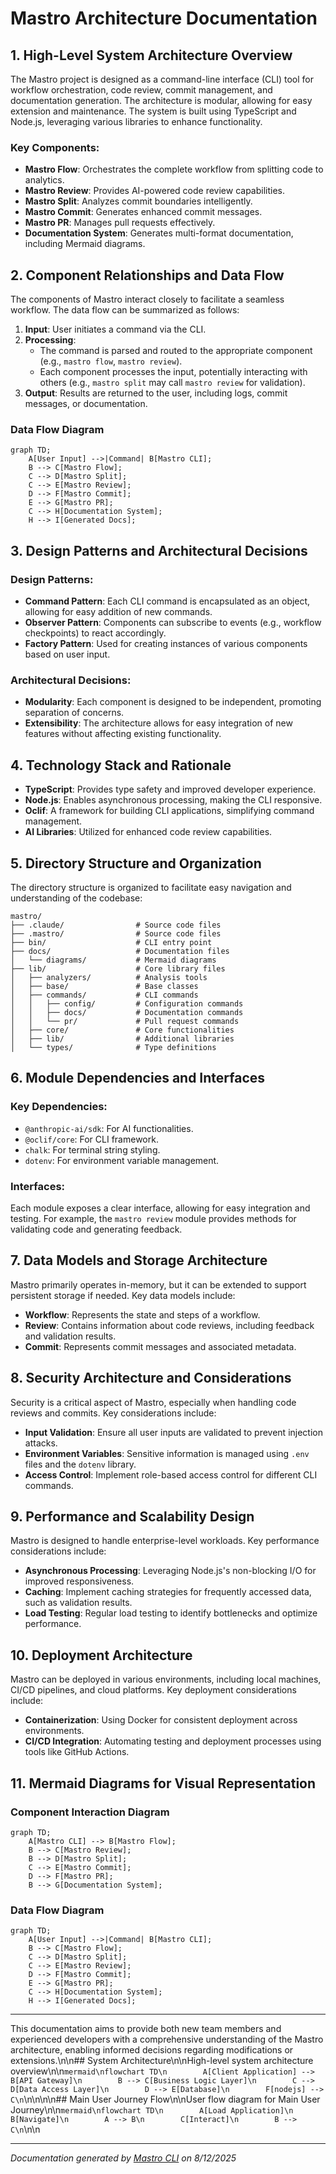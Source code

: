 <!---
This file was automatically generated by Mastro CLI
Generated on: 2025-08-12T04:20:29.926Z
Document type: architecture
Title: Architecture Documentation
References: .claude/settings.local.json, .mastro/analytics.json, lib/commands/config.d.ts, lib/commands/config.d.ts.map, lib/commands/config.js, lib/commands/config.js.map, lib/commands/config/init.d.ts, lib/commands/config/init.d.ts.map, lib/commands/config/init.js, lib/commands/config/init.js.map, lib/commands/config/interactive.d.ts, lib/commands/config/interactive.d.ts.map, lib/commands/config/interactive.js, lib/commands/config/interactive.js.map, lib/lib/config.d.ts, lib/lib/config.d.ts.map, lib/lib/config.js, lib/lib/config.js.map, mastro-vscode/.eslintrc.json, mastro-vscode/package-lock.json, mastro-vscode/package.json, mastro-vscode/tsconfig.json, src/commands/config.ts, src/commands/config/init.ts, src/commands/config/interactive.ts, src/lib/config.ts, bin/run.js, lib/index.d.ts, lib/index.d.ts.map, lib/index.js, lib/index.js.map, lib/analyzers/change-detector.d.ts, lib/analyzers/change-detector.d.ts.map, lib/analyzers/change-detector.js, lib/analyzers/change-detector.js.map, lib/analyzers/impact-analyzer.d.ts

To prevent this file from being overwritten, add custom content
between the CUSTOM_START and CUSTOM_END markers below.
--->

# Mastro Architecture Documentation

## 1. High-Level System Architecture Overview

The Mastro project is designed as a command-line interface (CLI) tool for workflow orchestration, code review, commit management, and documentation generation. The architecture is modular, allowing for easy extension and maintenance. The system is built using TypeScript and Node.js, leveraging various libraries to enhance functionality.

### Key Components:
- **Mastro Flow**: Orchestrates the complete workflow from splitting code to analytics.
- **Mastro Review**: Provides AI-powered code review capabilities.
- **Mastro Split**: Analyzes commit boundaries intelligently.
- **Mastro Commit**: Generates enhanced commit messages.
- **Mastro PR**: Manages pull requests effectively.
- **Documentation System**: Generates multi-format documentation, including Mermaid diagrams.

## 2. Component Relationships and Data Flow

The components of Mastro interact closely to facilitate a seamless workflow. The data flow can be summarized as follows:

1. **Input**: User initiates a command via the CLI.
2. **Processing**:
   - The command is parsed and routed to the appropriate component (e.g., `mastro flow`, `mastro review`).
   - Each component processes the input, potentially interacting with others (e.g., `mastro split` may call `mastro review` for validation).
3. **Output**: Results are returned to the user, including logs, commit messages, or documentation.

### Data Flow Diagram
```mermaid
graph TD;
    A[User Input] -->|Command| B[Mastro CLI];
    B --> C[Mastro Flow];
    C --> D[Mastro Split];
    C --> E[Mastro Review];
    D --> F[Mastro Commit];
    E --> G[Mastro PR];
    C --> H[Documentation System];
    H --> I[Generated Docs];
```

## 3. Design Patterns and Architectural Decisions

### Design Patterns:
- **Command Pattern**: Each CLI command is encapsulated as an object, allowing for easy addition of new commands.
- **Observer Pattern**: Components can subscribe to events (e.g., workflow checkpoints) to react accordingly.
- **Factory Pattern**: Used for creating instances of various components based on user input.

### Architectural Decisions:
- **Modularity**: Each component is designed to be independent, promoting separation of concerns.
- **Extensibility**: The architecture allows for easy integration of new features without affecting existing functionality.

## 4. Technology Stack and Rationale

- **TypeScript**: Provides type safety and improved developer experience.
- **Node.js**: Enables asynchronous processing, making the CLI responsive.
- **Oclif**: A framework for building CLI applications, simplifying command management.
- **AI Libraries**: Utilized for enhanced code review capabilities.

## 5. Directory Structure and Organization

The directory structure is organized to facilitate easy navigation and understanding of the codebase:

```
mastro/
├── .claude/                # Source code files
├── .mastro/                # Source code files
├── bin/                    # CLI entry point
├── docs/                   # Documentation files
│   └── diagrams/           # Mermaid diagrams
├── lib/                    # Core library files
│   ├── analyzers/          # Analysis tools
│   ├── base/               # Base classes
│   ├── commands/           # CLI commands
│   │   ├── config/         # Configuration commands
│   │   ├── docs/           # Documentation commands
│   │   └── pr/             # Pull request commands
│   ├── core/               # Core functionalities
│   ├── lib/                # Additional libraries
│   └── types/              # Type definitions
```

## 6. Module Dependencies and Interfaces

### Key Dependencies:
- `@anthropic-ai/sdk`: For AI functionalities.
- `@oclif/core`: For CLI framework.
- `chalk`: For terminal string styling.
- `dotenv`: For environment variable management.

### Interfaces:
Each module exposes a clear interface, allowing for easy integration and testing. For example, the `mastro review` module provides methods for validating code and generating feedback.

## 7. Data Models and Storage Architecture

Mastro primarily operates in-memory, but it can be extended to support persistent storage if needed. Key data models include:

- **Workflow**: Represents the state and steps of a workflow.
- **Review**: Contains information about code reviews, including feedback and validation results.
- **Commit**: Represents commit messages and associated metadata.

## 8. Security Architecture and Considerations

Security is a critical aspect of Mastro, especially when handling code reviews and commits. Key considerations include:

- **Input Validation**: Ensure all user inputs are validated to prevent injection attacks.
- **Environment Variables**: Sensitive information is managed using `.env` files and the `dotenv` library.
- **Access Control**: Implement role-based access control for different CLI commands.

## 9. Performance and Scalability Design

Mastro is designed to handle enterprise-level workloads. Key performance considerations include:

- **Asynchronous Processing**: Leveraging Node.js's non-blocking I/O for improved responsiveness.
- **Caching**: Implement caching strategies for frequently accessed data, such as validation results.
- **Load Testing**: Regular load testing to identify bottlenecks and optimize performance.

## 10. Deployment Architecture

Mastro can be deployed in various environments, including local machines, CI/CD pipelines, and cloud platforms. Key deployment considerations include:

- **Containerization**: Using Docker for consistent deployment across environments.
- **CI/CD Integration**: Automating testing and deployment processes using tools like GitHub Actions.

## 11. Mermaid Diagrams for Visual Representation

### Component Interaction Diagram
```mermaid
graph TD;
    A[Mastro CLI] --> B[Mastro Flow];
    B --> C[Mastro Review];
    B --> D[Mastro Split];
    C --> E[Mastro Commit];
    D --> F[Mastro PR];
    B --> G[Documentation System];
```

### Data Flow Diagram
```mermaid
graph TD;
    A[User Input] -->|Command| B[Mastro CLI];
    B --> C[Mastro Flow];
    C --> D[Mastro Split];
    C --> E[Mastro Review];
    D --> F[Mastro Commit];
    E --> G[Mastro PR];
    C --> H[Documentation System];
    H --> I[Generated Docs];
```

---

This documentation aims to provide both new team members and experienced developers with a comprehensive understanding of the Mastro architecture, enabling informed decisions regarding modifications or extensions.\n\n## System Architecture\n\nHigh-level system architecture overview\n\n```mermaid\nflowchart TD\n        A[Client Application] --> B[API Gateway]\n        B --> C[Business Logic Layer]\n        C --> D[Data Access Layer]\n        D --> E[Database]\n        F[nodejs] --> C\n```\n\n\n\n## Main User Journey Flow\n\nUser flow diagram for Main User Journey\n\n```mermaid\nflowchart TD\n        A[Load Application]\n        B[Navigate]\n        A --> B\n        C[Interact]\n        B --> C\n```\n\n

---

<!-- CUSTOM_START -->
<!-- Add your custom content here - it will be preserved during regeneration -->
<!-- CUSTOM_END -->

*Documentation generated by [Mastro CLI](https://github.com/your-org/mastro) on 8/12/2025*